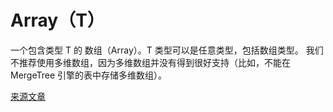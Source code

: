 <a name="data_type-array"></a>

# Array（T）

一个包含类型 T 的 数组（Array）。T 类型可以是任意类型，包括数组类型。
我们不推荐使用多维数组，因为多维数组并没有得到很好支持（比如，不能在 MergeTree 引擎的表中存储多维数组）。

[来源文章](https://clickhouse.yandex/docs/en/data_types/array/) <!--hide-->